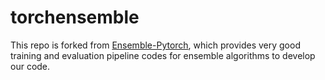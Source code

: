 # torchensemble

This repo is forked from [Ensemble-Pytorch](https://github.com/TorchEnsemble-Community/Ensemble-Pytorch), which provides very good training and evaluation pipeline codes for ensemble algorithms to develop our code.
